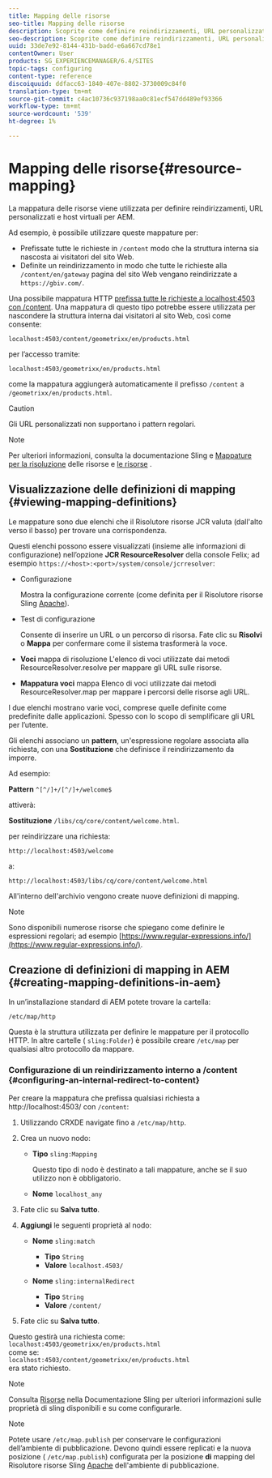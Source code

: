 ```yaml
---
title: Mapping delle risorse
seo-title: Mapping delle risorse
description: Scoprite come definire reindirizzamenti, URL personalizzati e host virtuali per AEM utilizzando la mappatura delle risorse.
seo-description: Scoprite come definire reindirizzamenti, URL personalizzati e host virtuali per AEM utilizzando la mappatura delle risorse.
uuid: 33de7e92-8144-431b-badd-e6a667cd78e1
contentOwner: User
products: SG_EXPERIENCEMANAGER/6.4/SITES
topic-tags: configuring
content-type: reference
discoiquuid: ddfacc63-1840-407e-8802-3730009c84f0
translation-type: tm+mt
source-git-commit: c4ac10736c937198aa0c81ecf547dd489ef93366
workflow-type: tm+mt
source-wordcount: '539'
ht-degree: 1%

---
```



# Mapping delle risorse{#resource-mapping}

La mappatura delle risorse viene utilizzata per definire reindirizzamenti, URL personalizzati e host virtuali per AEM.

Ad esempio, è possibile utilizzare queste mappature per:

* Prefissate tutte le richieste in `/content` modo che la struttura interna sia nascosta ai visitatori del sito Web.
* Definite un reindirizzamento in modo che tutte le richieste alla `/content/en/gateway` pagina del sito Web vengano reindirizzate a `https://gbiv.com/`.

Una possibile mappatura HTTP [prefissa tutte le richieste a localhost:4503 con /content](#configuring-an-internal-redirect-to-content). Una mappatura di questo tipo potrebbe essere utilizzata per nascondere la struttura interna dai visitatori al sito Web, così come consente:

`localhost:4503/content/geometrixx/en/products.html`

per l’accesso tramite:

`localhost:4503/geometrixx/en/products.html`

come la mappatura aggiungerà automaticamente il prefisso `/content` a `/geometrixx/en/products.html`.

>[!CAUTION]
>
>Gli URL personalizzati non supportano i pattern regolari.

>[!NOTE]
>
>Per ulteriori informazioni, consulta la documentazione Sling e [Mappature per la risoluzione](https://sling.apache.org/site/resources.html) delle risorse e [le risorse](https://sling.apache.org/site/mappings-for-resource-resolution.html) .

## Visualizzazione delle definizioni di mapping {#viewing-mapping-definitions}

Le mappature sono due elenchi che il Risolutore risorse JCR valuta (dall&#39;alto verso il basso) per trovare una corrispondenza.

Questi elenchi possono essere visualizzati (insieme alle informazioni di configurazione) nell’opzione **JCR ResourceResolver** della console Felix; ad esempio `https://<host>:<port>/system/console/jcrresolver`:

* Configurazione

   Mostra la configurazione corrente (come definita per il Risolutore risorse Sling [Apache](/help/sites-deploying/osgi-configuration-settings.md)).

* Test di configurazione

   Consente di inserire un URL o un percorso di risorsa. Fate clic su **Risolvi** o **Mappa** per confermare come il sistema trasformerà la voce.

* **Voci** mappa di risoluzione L&#39;elenco di voci utilizzate dai metodi ResourceResolver.resolve per mappare gli URL sulle risorse.

* **Mappatura voci** mappa Elenco di voci utilizzate dai metodi ResourceResolver.map per mappare i percorsi delle risorse agli URL.

I due elenchi mostrano varie voci, comprese quelle definite come predefinite dalle applicazioni. Spesso con lo scopo di semplificare gli URL per l’utente.

Gli elenchi associano un **pattern**, un&#39;espressione regolare associata alla richiesta, con una **Sostituzione** che definisce il reindirizzamento da imporre.

Ad esempio:

**Pattern** `^[^/]+/[^/]+/welcome$`

attiverà:

**Sostituzione** `/libs/cq/core/content/welcome.html`.

per reindirizzare una richiesta:

`http://localhost:4503/welcome`

a:

`http://localhost:4503/libs/cq/core/content/welcome.html`

All&#39;interno dell&#39;archivio vengono create nuove definizioni di mapping.

>[!NOTE]
>
>Sono disponibili numerose risorse che spiegano come definire le espressioni regolari; ad esempio [https://www.regular-expressions.info/](https://www.regular-expressions.info/).

## Creazione di definizioni di mapping in AEM {#creating-mapping-definitions-in-aem}

In un’installazione standard di AEM potete trovare la cartella:

`/etc/map/http`

Questa è la struttura utilizzata per definire le mappature per il protocollo HTTP. In altre cartelle ( `sling:Folder`) è possibile creare `/etc/map` per qualsiasi altro protocollo da mappare.

### Configurazione di un reindirizzamento interno a /content {#configuring-an-internal-redirect-to-content}

Per creare la mappatura che prefissa qualsiasi richiesta a http://localhost:4503/ con `/content`:

1. Utilizzando CRXDE navigate fino a `/etc/map/http`.

1. Crea un nuovo nodo:

   * **Tipo** `sling:Mapping`

      Questo tipo di nodo è destinato a tali mappature, anche se il suo utilizzo non è obbligatorio.

   * **Nome** `localhost_any`

1. Fate clic su **Salva tutto**.
1. **Aggiungi** le seguenti proprietà al nodo:

   * **Nome** `sling:match`

      * **Tipo** `String`
      * **Valore** `localhost.4503/`
   * **Nome** `sling:internalRedirect`

      * **Tipo** `String`
      * **Valore** `/content/`


1. Fate clic su **Salva tutto**.

Questo gestirà una richiesta come:\
`localhost:4503/geometrixx/en/products.html`\
come se:\
`localhost:4503/content/geometrixx/en/products.html`\
era stato richiesto.

>[!NOTE]
>
>Consulta [Risorse](https://sling.apache.org/site/mappings-for-resource-resolution.html) nella Documentazione Sling per ulteriori informazioni sulle proprietà di sling disponibili e su come configurarle.

>[!NOTE]
>
>Potete usare `/etc/map.publish` per conservare le configurazioni dell’ambiente di pubblicazione. Devono quindi essere replicati e la nuova posizione ( `/etc/map.publish`) configurata per la posizione **di** mapping del Risolutore risorse Sling [Apache](/help/sites-deploying/osgi-configuration-settings.md#apacheslingresourceresolver) dell&#39;ambiente di pubblicazione.

